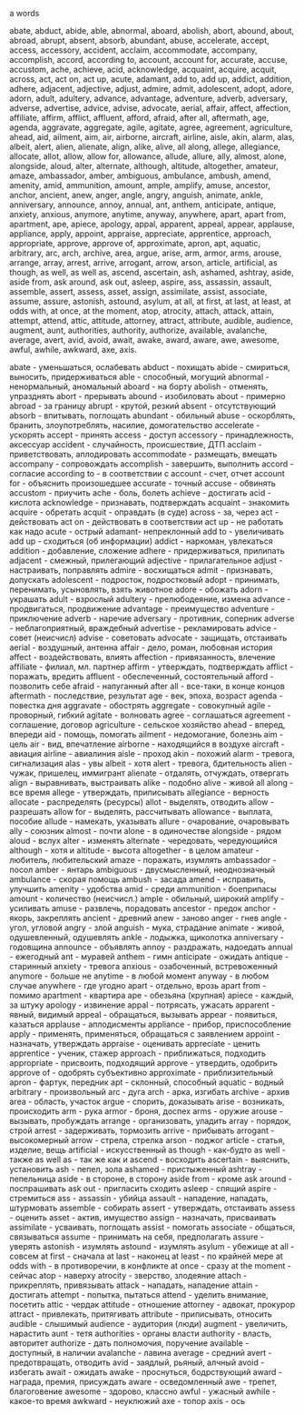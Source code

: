 a words

abate, abduct, abide, able, abnormal, aboard, abolish, abort, abound, about, abroad, abrupt, absent, absorb, abundant, abuse, accelerate, accept, access, accessory, accident, acclaim, accommodate, accompany, accomplish, accord, according to, account, account for, accurate, accuse, accustom, ache, achieve, acid, acknowledge, acquaint, acquire, acquit, across, act, act on, act up, acute, adamant, add to, add up, addict, addition, adhere, adjacent, adjective, adjust, admire, admit, adolescent, adopt, adore, adorn, adult, adultery, advance, advantage, adventure, adverb, adversary, adverse, advertise, advice, advise, advocate, aerial, affair, affect, affection, affiliate, affirm, afflict, affluent, afford, afraid, after all, aftermath, age, agenda, aggravate, aggregate, agile, agitate, agree, agreement, agriculture, ahead, aid, ailment, aim, air, airborne, aircraft, airline, aisle, akin, alarm, alas, albeit, alert, alien, alienate, align, alike, alive, all along, allege, allegiance, allocate, allot, allow, allow for, allowance, allude, allure, ally, almost, alone, alongside, aloud, alter, alternate, although, altitude, altogether, amateur, amaze, ambassador, amber, ambiguous, ambulance, ambush, amend, amenity, amid, ammunition, amount, ample, amplify, amuse, ancestor, anchor, ancient, anew, anger, angle, angry, anguish, animate, ankle, anniversary, announce, annoy, annual, ant, anthem, anticipate, antique, anxiety, anxious, anymore, anytime, anyway, anywhere, apart, apart from, apartment, ape, apiece, apology, appal, apparent, appeal, appear, applause, appliance, apply, appoint, appraise, appreciate, apprentice, approach, appropriate, approve, approve of, approximate, apron, apt, aquatic, arbitrary, arc, arch, archive, area, argue, arise, arm, armor, arms, arouse, arrange, array, arrest, arrive, arrogant, arrow, arson, article, artificial, as though, as well, as well as, ascend, ascertain, ash, ashamed, ashtray, aside, aside from, ask around, ask out, asleep, aspire, ass, assassin, assault, assemble, assert, assess, asset, assign, assimilate, assist, associate, assume, assure, astonish, astound, asylum, at all, at first, at last, at least, at odds with, at once, at the moment, atop, atrocity, attach, attack, attain, attempt, attend, attic, attitude, attorney, attract, attribute, audible, audience, augment, aunt, authorities, authority, authorize, available, avalanche, average, avert, avid, avoid, await, awake, award, aware, awe, awesome, awful, awhile, awkward, axe, axis.






abate - уменьшаться, ослабевать
abduct - похищать
abide - смириться, выносить, придерживаться
able - способный, могущий
abnormal - ненормальный, аномальный
aboard - на борту
abolish - отменять, упразднять
abort - прерывать
abound - изобиловать
about - примерно
abroad - за границу
abrupt - крутой, резкий
absent - отсутствующий
absorb - впитывать, поглощать
abundant - обильный
abuse - оскорблять, бранить, злоупотреблять, насилие, домогательство
accelerate - ускорять
accept - принять
access - доступ
accessory - принадлежность, аксессуар
accident - случайность, происшествие, ДТП
acclaim - приветствовать, аплодировать
accommodate - размещать, вмещать
accompany - сопровождать
accomplish - завершить, выполнить
accord - согласие
according to - в соответствии с 
account - счет, отчет
account for - объяснить произошедшее
accurate - точный
accuse - обвинять
accustom - приучить
ache - боль, болеть
achieve - достигать
acid - кислота
acknowledge - признавать, подтверждать
acquaint - знакомить
acquire - обретать
acquit - оправдать (в суде)
across - за, через
act - действовать
act on - действовать в соответствии
act up - не работать как надо
acute - острый
adamant- непреклонный
add to - увеличивать
add up - сходиться (об информации)
addict - наркоман, увлекаться
addition - добавление, сложение
adhere - придерживаться, прилипать
adjacent - смежный, прилегающий
adjective - прилагательное
adjust - настраивать, поправлять
admire - восхищаться
admit - признавать, допускать
adolescent - подросток, подростковый
adopt - принимать, перенимать, усыновлять, взять животное
adore - обожать
adorn -  украшать
adult - взрослый
adultery - прелюбодеяние, измена
advance - продвигаться, продвижение
advantage - преимущество
adventure - приключение
adverb - наречие
adversary - противник, соперник
adverse - неблагоприятный, враждебный
advertise - рекламировать
advice - совет (неисчисл)
advise - советовать
advocate - защищать, отстаивать
aerial - воздушный, антенна
affair - дело, роман, любовная история
affect - воздействовать, влиять
affection - привязанность, влечение
affiliate - филиал, мл. партнер
affirm - утверждать, подтверждать
afflict - поражать, вредить
affluent - обеспеченный, состоятельный
afford - позволить себе
afraid - напуганный
after all - все-таки, в конце концов
aftermath - последствие, результат
age - век, эпоха, возраст
agenda - повестка дня
aggravate - обострять
aggregate - совокупный
agile - проворный, гибкий
agitate - волновать
agree - соглашаться
agreement - соглашение, договор
agriculture - сельское хозяйство
ahead - вперед, впереди
aid - помощь, помогать
ailment - недомогание, болезнь
aim - цель
air - вид, впечатление
airborne - находящийся в воздухе
aircraft - авиация
airline - авиалиния
aisle - проход
akin - похожий
alarm - тревога, сигнализация
alas - увы
albeit -  хотя
alert - тревога, бдительность
alien - чужак, пришелец, иммигрант
alienate - отдалять, отчуждать, отвергать
align - выравнивать, выстраивать
alike - подобно
alive - живой
all along - все время
allege - утверждать, приписывать
allegiance - верность
allocate - распределять (ресурсы)
allot - выделять, отводить
allow - разрешать
allow for - выделять, рассчитывать
allowance - выплата, пособие
allude - намекать, указывать
allure - очарование, очаровывать
ally - союзник
almost - почти
alone - в одиночестве
alongside - рядом
aloud - вслух
alter - изменять
alternate - чередовать, чередующийся
although - хотя и
altitude - высота
altogether - в целом
amateur - любитель, любительский
amaze - поражать, изумлять
ambassador - посол
amber - янтарь
ambiguous - двусмысленный, неоднозначный
ambulance - скорая помощь
ambush - засада
amend - исправить, улучшить
amenity - удобства
amid - среди
ammunition - боеприпасы 
amount - количество (неисчисл.)
ample - обильный, широкий
amplify - усиливать
amuse - развлечь, порадовать
ancestor - предок
anchor - якорь, закреплять
ancient - древний
anew - заново
anger - гнев
angle - угол, угловой
angry - злой
anguish - мука, страдание
animate - живой, одушевленный, одушевлять
ankle - лодыжка, щиколотка
anniversary - годовщина
announce - объявлять
annoy - раздражать, надоедать
annual - ежегодный
ant - муравей
anthem - гимн
anticipate - ожидать
antique - старинный
anxiety - тревога
anxious - озабоченный, встревоженный
anymore - больше не
anytime - в любой момент
anyway - в любом случае
anywhere - где угодно
apart - отдельно, врозь
apart from - помимо
apartment - квартира
ape - обезьяна (крупная)
apiece - каждый, за штуку
apology - извинение
appal - потрясать, ужасать
apparent - явный, видимый
appeal - обращаться, вызывать
appear - появиться, казаться
applause - аплодисменты
appliance - прибор, приспособление
apply - применять, применяться, обращаться с заявлением
appoint - назначать, утверждать
appraise - оценивать
appreciate - ценить
apprentice - ученик, стажер
approach - приближаться, подходить
appropriate - присвоить, подходящий
approve - утвердить, одобрить
approve of - одобрять субъективно
approximate - приблизительный
apron - фартук, передник
apt - склонный, способный
aquatic - водный
arbitrary - произвольный
arc - дуга
arch - арка, изгибать
archive - архив
area - область, участок
argue - спорить, доказывать
arise - возникать, происходить
arm - рука
armor - броня, доспех
arms - оружие
arouse - вызывать, пробуждать
arrange - организовать, уладить
array - порядок, строй
arrest - задерживать, тормозить
arrive - прибывать
arrogant - высокомерный
arrow - стрела, стрелка
arson - поджог
article - статья, изделие, вещь
artificial - искусственный
as though - как-будто
as well - также
as well as - так же как и
ascend - восходить
ascertain - выяснить, установить
ash - пепел, зола
ashamed - пристыженный
ashtray - пепельница
aside - в стороне, в сторону
aside from - кроме
ask around - поспрашивать
ask out - пригласить сходить
asleep - спящий
aspire - стремиться
ass - 
assassin - убийца
assault - нападение, нападать, штурмовать
assemble - собирать
assert - утверждать, отстаивать
assess - оценить
asset - актив, имущество
assign - назначать, присваивать
assimilate - усваивать, поглощать
assist - помогать
associate - общаться, связываться
assume - принимать на себя, предполагать
assure - уверять
astonish - изумлять
astound - изумлять
asylum - убежище
at all - совсем
at first - сначала
at last - наконец
at least - по крайней мере
at odds with - в противоречии, в конфликте
at once - сразу
at the moment - сейчас 
atop - наверху
atrocity - зверство, злодеяние
attach - прикреплять, привязывать
attack - нападать, нападение
attain - достигать
attempt - попытка, пытаться
attend - уделить внимание, посетить
attic - чердак
attitude - отношение
attorney - адвокат, прокурор
attract - привлекать, притягивать
attribute - приписывать, относить
audible - слышимый
audience - аудитория (люди)
augment - увеличить, нарастить
aunt - тетя
authorities - органы власти 
authority - власть, авторитет
authorize - дать полномочия, поручение
available - доступный, в наличии
avalanche - лавина
average - средний
avert - предотвращать, отводить
avid - заядлый, рьяный, алчный
avoid - избегать
await - ожидать
awake - проснуться, бодрствующий
award - награда, премия, присуждать
aware - осведомленный
awe - трепет, благоговение
awesome - здорово, классно
awful - ужасный
awhile - какое-то время
awkward - неуклюжий
axe - топор
axis - ось